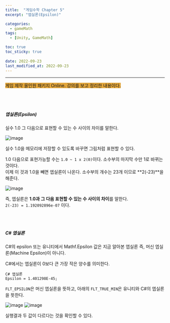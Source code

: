 ```yaml
---
title:  "게임수학 Chapter 5"
excerpt: "엡실론(Epsilon)"

categories:
  - gameMath
tags:
  - [Unity, GameMath]

toc: true
toc_sticky: true
 
date: 2022-09-23
last_modified_at: 2022-09-23
---
```

---
<span style="background-color:#E2A63B">게임 제작 올인원 패키지 Online. 강의를 보고 정리한 내용이다.</span>  
<br>
<br>
<br> 

##### 엡실론(Epsilon)  

실수 1.0 그 다음으로 표현할 수 있는 수 사이의 차이를 말한다.  

![image](https://user-images.githubusercontent.com/106606698/191875242-d2d25d87-58b7-482a-8800-b3098446b3fb.png)

실수 1.0을 메모리에 저장할 수 있도록 바꾸면 그림처럼 표현할 수 있다.  

1.0 다음으로 표현가능할 수는 `1.0 ~ 1 x 2(0)`이다. 소수부의 마지막 수만 1로 바뀌는 것이다.  
이제 이 것과 1.0을 빼면 엡실론이 나온다. 소수부의 개수는 23개 이므로 **2(-23)**을 해준다.  

![image](https://user-images.githubusercontent.com/106606698/191875801-37dc4968-a7f8-4800-b4dd-2eca6aa2842f.png)

즉, 엡실론은 **1.0과 그 다음 표현할 수 있는 수 사이의 차이**를 말한다.   
`2(-23) = 1.192092896e-07` 이다.

<br>
<br> 

##### C# 엡실론  

C#의 epsilon 또는 유니티에서 Mathf.Epsilon 값은 지금 알아본 엡실론 즉, 머신 엡실론(Machine Epsilon)이 아니다.  

C#에서는 엡실론이 0보다 큰 가장 작은 양수를 의미한다.  

```
C# 엡실론  
Epsilon = 1.401298E-45;
```

`FLT_EPSILON`은 머신 엡실론을 뜻하고, 아래의 `FLT_TRUE_MIN`은 유니티와 C#의 엡실론을 뜻한다.  

![image](https://user-images.githubusercontent.com/106606698/191876523-7e384a59-019a-484b-897a-df8e7f9102ce.png)
![image](https://user-images.githubusercontent.com/106606698/191876535-b58603cd-6135-49a4-8fb5-e59c1c22e1a3.png)

실행결과 두 값이 다르다는 것을 확인할 수 있다.  